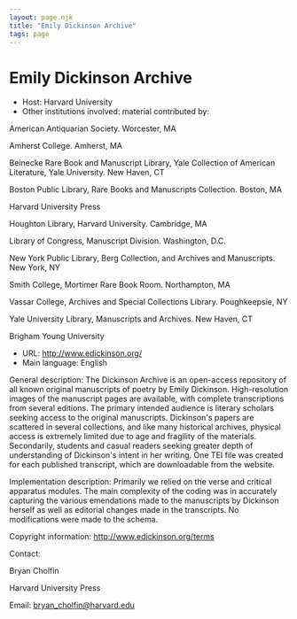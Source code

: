 ```yaml
---
layout: page.njk
title: "Emily Dickinson Archive"
tags: page
---
```

# Emily Dickinson Archive




* Host: Harvard University
* Other institutions involved:
 material contributed by:
 

 American Antiquarian Society. Worcester, MA
 

 Amherst College. Amherst, MA
 

 Beinecke Rare Book and Manuscript Library, Yale Collection
 of American Literature, Yale University. New Haven,
 CT
 

 Boston Public Library, Rare Books and Manuscripts
 Collection. Boston, MA
 

 Harvard University Press
 

 Houghton Library, Harvard University. Cambridge, MA
 

 Library of Congress, Manuscript Division. Washington,
 D.C.
 

 New York Public Library, Berg Collection, and Archives and
 Manuscripts. New York, NY
 

 Smith College, Mortimer Rare Book Room. Northampton,
 MA
 

 Vassar College, Archives and Special Collections Library.
 Poughkeepsie, NY
 

 Yale University Library, Manuscripts and Archives. New
 Haven, CT
 

 Brigham Young University
* URL: <http://www.edickinson.org/>
* Main language: English



General description: The Dickinson Archive is an
 open-access repository of all known original manuscripts of
 poetry by Emily Dickinson. High-resolution images of the
 manuscript pages are available, with complete
 transcriptions from several editions. The primary intended
 audience is literary scholars seeking access to the
 original manuscripts. Dickinson's papers are scattered in
 several collections, and like many historical archives,
 physical access is extremely limited due to age and
 fragility of the materials. Secondarily, students and
 casual readers seeking greater depth of understanding of
 Dickinson's intent in her writing. One TEI file was created
 for each published transcript, which are downloadable from
 the website.



Implementation description:
 Primarily we relied on the verse
 and critical apparatus modules. The main complexity of the
 coding was in accurately capturing the various emendations
 made to the manuscripts by Dickinson herself as well as
 editorial changes made in the transcripts. No modifications
 were made to the schema.



Copyright information: 
 http://www.edickinson.org/terms



Contact:
 



Bryan Cholfin


Harvard University Press



Email: [bryan\_cholfin@harvard.edu](mailto:bryan_cholfin@harvard.edu)





